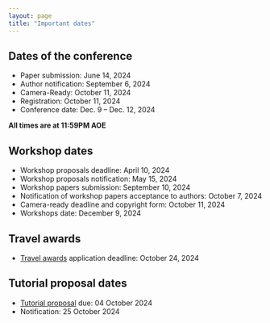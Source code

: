 ```yaml
---
layout: page 
title: "Important dates"
---
```

## Dates of the conference
- Paper submission: June 14, 2024
- Author notification: September 6, 2024
- Camera-Ready: October 11, 2024
- Registration: October 11, 2024
- Conference date: Dec. 9 – Dec. 12, 2024
 
**All times are at 11:59PM AOE**

## Workshop dates
- Workshop proposals deadline: April 10, 2024
- Workshop proposals notification: May 15, 2024
- Workshop papers submission: September 10, 2024
- Notification of workshop papers acceptance to authors: October 7, 2024
- Camera-ready deadline and copyright form: October 11, 2024
- Workshops date: December 9, 2024

## Travel awards
- [Travel awards](/call_for_travel_awards) application deadline: October 24, 2024

## Tutorial proposal dates
- [Tutorial proposal](/call_for_tutorials) due: 04 October 2024
- Notification: 25 October 2024
